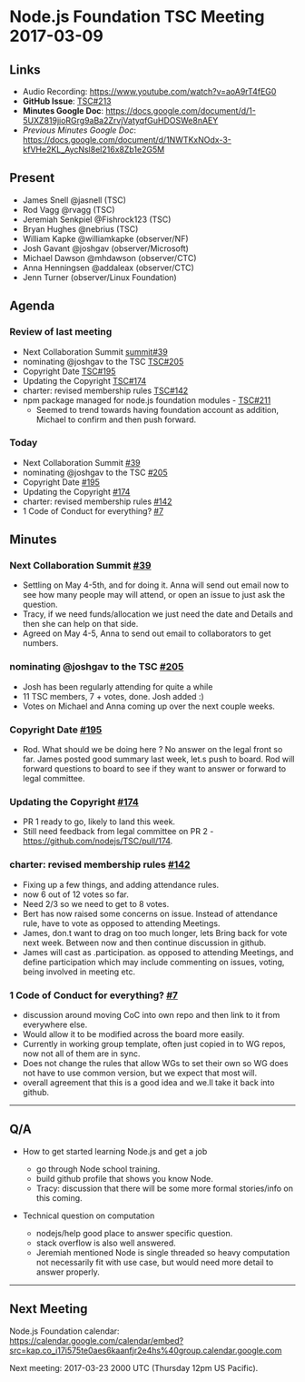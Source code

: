 # Node.js Foundation TSC Meeting 2017-03-09

## Links

* Audio Recording: <https://www.youtube.com/watch?v=aoA9rT4fEG0>
* **GitHub Issue**: [TSC#213](https://github.com/nodejs/TSC/issues/213)
* **Minutes Google Doc**: <https://docs.google.com/document/d/1-5UXZ819jioRGrg9aBa2ZrvjVatyqfGuHDOSWe8nAEY>
* _Previous Minutes Google Doc_: <https://docs.google.com/document/d/1NWTKxNOdx-3-kfVHe2KL_AycNsl8el216x8Zb1e2G5M>

## Present

* James Snell @jasnell (TSC)
* Rod Vagg @rvagg (TSC)
* Jeremiah Senkpiel @Fishrock123 (TSC)
* Bryan Hughes @nebrius (TSC)
* William Kapke @williamkapke (observer/NF)
* Josh Gavant @joshgav (observer/Microsoft)
* Michael Dawson @mhdawson (observer/CTC)
* Anna Henningsen @addaleax (observer/CTC)
* Jenn Turner (observer/Linux Foundation)

## Agenda

### Review of last meeting

* Next Collaboration Summit [summit#39](https://github.com/nodejs/summit/issues/39)
* nominating @joshgav to the TSC [TSC#205](https://github.com/nodejs/TSC/issues/205)
* Copyright Date [TSC#195](https://github.com/nodejs/TSC/issues/195)
* Updating the Copyright [TSC#174](https://github.com/nodejs/TSC/issues/174)
* charter: revised membership rules [TSC#142](https://github.com/nodejs/TSC/pull/142)
* npm package managed for node.js foundation modules - [TSC#211](https://github.com/nodejs/TSC/issues/211)
  * Seemed to trend towards having foundation account
    as addition, Michael to confirm and then push forward.

### Today

* Next Collaboration Summit [#39](https://github.com/nodejs/summit/issues/39)
* nominating @joshgav to the TSC [#205](https://github.com/nodejs/TSC/issues/205)
* Copyright Date [#195](https://github.com/nodejs/TSC/issues/195)
* Updating the Copyright [#174](https://github.com/nodejs/TSC/issues/174)
* charter: revised membership rules [#142](https://github.com/nodejs/TSC/pull/142)
* 1 Code of Conduct for everything? [#7](https://github.com/nodejs/community-committee/issues/7)

## Minutes

### Next Collaboration Summit [#39](https://github.com/nodejs/summit/issues/39)

* Settling on May 4-5th, and for doing it.  Anna will send out
  email now to see how many people may will attend, or open an
  issue to just ask the question.
* Tracy, if we need funds/allocation we just need the date and
  Details and then she can help on that side.
* Agreed on May 4-5, Anna to send out email to collaborators to get
  numbers.

### nominating @joshgav to the TSC [#205](https://github.com/nodejs/TSC/issues/205)

* Josh has been regularly attending for quite a while
* 11 TSC members, 7 + votes, done.  Josh added :)
* Votes on Michael and Anna coming up over the next couple weeks.

### Copyright Date [#195](https://github.com/nodejs/TSC/issues/195)

* Rod.  What should we be doing here ?   No answer on the legal
  front so far.  James posted good summary last week, let.s push
  to board.  Rod will forward questions to board to see if they
  want to answer or forward to legal committee.

### Updating the Copyright [#174](https://github.com/nodejs/TSC/issues/174)

* PR 1 ready to go, likely to land this week.
* Still need feedback from legal committee on PR 2 -
  <https://github.com/nodejs/TSC/pull/174>.

### charter: revised membership rules [#142](https://github.com/nodejs/TSC/pull/142)

* Fixing up a few  things, and adding attendance rules.
* now 6 out of 12 votes so far.
* Need 2/3 so we need to get to 8 votes.
* Bert has now raised some concerns on issue.  Instead of
  attendance rule, have to vote as opposed to attending
  Meetings.
* James, don.t want to drag on too much longer, lets
  Bring back for vote next week. Between now and then
  continue discussion in github.
* James will cast as .participation. as opposed to attending
  Meetings, and define participation which may include commenting
  on issues, voting, being involved in meeting etc.

### 1 Code of Conduct for everything? [#7](https://github.com/nodejs/community-committee/issues/7)

* discussion around moving CoC into own repo and then
  link to it from everywhere else.
* Would allow it to be modified across the board more
  easily.
* Currently in working group template, often just copied
  in to WG repos, now not all of them are in sync.
* Does not change the rules that allow WGs to set their
  own so WG does not have to use common version, but we expect
  that most will.
* overall agreement that this is a good idea and we.ll take it
  back into github.

***

## Q/A

* How to get started learning Node.js and get a job
  * go through Node school training.
  * build github profile that shows you know Node.
  * Tracy: discussion that there will be some more formal
    stories/info on this coming.

* Technical question on computation
  * nodejs/help good place to answer specific question.
  * stack overflow is also well answered.
  * Jeremiah mentioned Node is single threaded so heavy computation
    not necessarily fit with use case, but would need more detail
    to answer properly.

***

## Next Meeting

Node.js Foundation calendar: <https://calendar.google.com/calendar/embed?src=kap.co_i17i575te0aes6kaanfjr2e4hs%40group.calendar.google.com>

Next meeting: 2017-03-23 2000 UTC (Thursday 12pm US Pacific).
